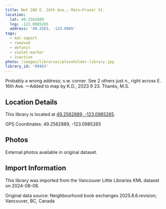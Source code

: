 ```yaml
---
title: Not 288 E. 16th Ave.; Main—Fraser St.
location:
  lat: 49.2562889
  lng: -123.0985265
  address: '49.2563, -123.0985'
tags:
  - kml-import
  - removed
  - defunct
  - violet-marker
  - inactive
photo: /images/libraries/placeholder-library.jpg
library_id: '00463'
---
```

Probably a wrong address; s.w. corner.
See 2 others just n., right across E. 16th Ave.
—Added to map by K.D., 2023 9 23. 
Thanks, M.S.  

## Location Details

This library is located at [49.2562889, -123.0985265](https://www.google.com/maps?q=49.2562889,-123.0985265).

GPS Coordinates: 49.2562889, -123.0985265

## Photos

External photos available in original dataset.

## Import Information

This library was imported from the Vancouver Little Libraries KML dataset on 2024-08-08.

Original data source: Neighbourhood book exchanges 2025.8.6.revision; Vancouver, BC, Canada
